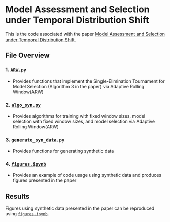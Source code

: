 # Model Assessment and Selection under Temporal Distribution Shift
This is the code associated with the paper [Model Assessment and Selection under Temporal Distribution Shift](https://arxiv.org/abs/2402.08672).

## File Overview 
### 1. <a href="./code_syn/ARW.py">`ARW.py`</a>
- Provides functions that implement the Single-Elimination Tournament for Model Selection (Algorithm 3 in the paper) via Adaptive Rolling Window(ARW)

### 2. <a href="./code_syn/algo_syn.py">`algo_syn.py`</a>
- Provides algorithms for training with fixed window sizes, model selection with fixed window sizes, and model selection via Adaptive Rolling Window(ARW)
  
### 3. <a href="./code_syn/generate_syn_data.py">`generate_syn_data.py`</a>
- Provides functions for generating synthetic data

### 4. <a href="./code_syn/figures.ipynb">`figures.ipynb`</a>
- Provides an example of code usage using synthetic data and produces figures presented in the paper

## Results
Figures using synthetic data presented in the paper can be reproduced using <a href="./code_syn/figures.ipynb">`figures.ipynb`</a>.
